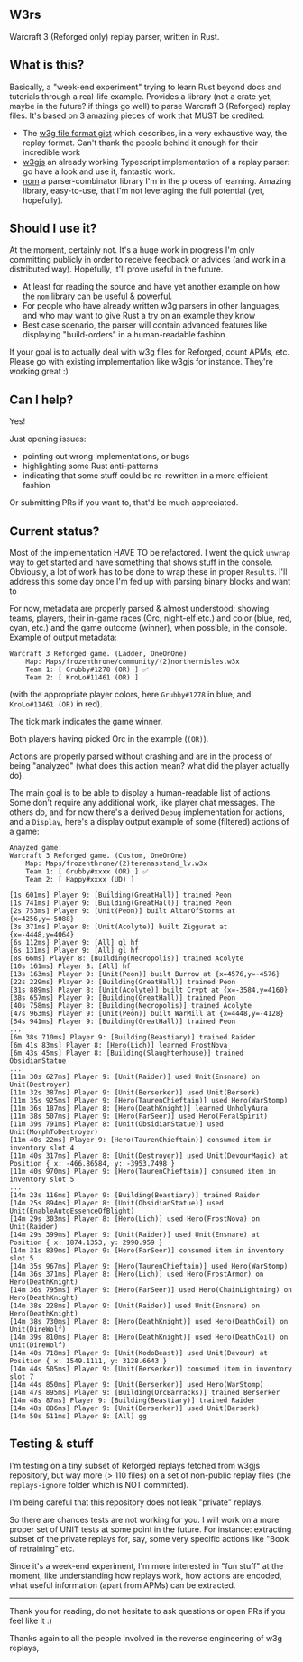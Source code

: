 ## W3rs

Warcraft 3 (Reforged only) replay parser, written in Rust.

## What is this?

Basically, a "week-end experiment" trying to learn Rust beyond docs and tutorials through a real-life example.
Provides a library (not a crate yet, maybe in the future? if things go well) to parse Warcraft 3 (Reforged) replay files.
It's based on 3 amazing pieces of work that MUST be credited:
* The [w3g file format gist](https://gist.github.com/ForNeVeR/48dfcf05626abb70b35b8646dd0d6e92#file-w3g_format-txt-L437) which describes, in a very exhaustive way, the replay format. Can't thank the people behind it enough for their incredible work
* [w3gjs](https://github.com/PBug90/w3gjs/) an already working Typescript implementation of a replay parser: go have a look and use it, fantastic work.
* [nom](https://github.com/Geal/nom) a parser-combinator library I'm in the process of learning. Amazing library, easy-to-use, that I'm not leveraging the full potential (yet, hopefully).

## Should I use it?

At the moment, certainly not. It's a huge work in progress I'm only committing publicly in order to receive feedback or advices (and work in a distributed way).
Hopefully, it'll prove useful in the future. 
* At least for reading the source and have yet another example on how the `nom` library can be useful & powerful.
* For people who have already written w3g parsers in other languages, and who may want to give Rust a try on an example they know
* Best case scenario, the parser will contain advanced features like displaying "build-orders" in a human-readable fashion

If your goal is to actually deal with w3g files for Reforged, count APMs, etc. Please go with existing implementation like w3gjs for instance. They're working great :)

## Can I help?

Yes!

Just opening issues:
* pointing out wrong implementations, or bugs
* highlighting some Rust anti-patterns
* indicating that some stuff could be re-rewritten in a more efficient fashion

Or submitting PRs if you want to, that'd be much appreciated.

## Current status?

Most of the implementation HAVE TO be refactored. I went the quick `unwrap` way to get started and have something that shows stuff in the console.
Obviously, a lot of work has to be done to wrap these in proper `Result`s. I'll address this some day once I'm fed up with parsing binary blocks and want to 

For now, metadata are properly parsed & almost understood: showing teams, players, their in-game races (Orc, night-elf etc.) and color (blue, red, cyan, etc.) and the game outcome (winner), when possible, in the console.
Example of output metadata:
```
Warcraft 3 Reforged game. (Ladder, OneOnOne)
	Map: Maps/frozenthrone/community/(2)northernisles.w3x
	Team 1: [ Grubby#1278 (OR) ] ✅
	Team 2: [ KroLo#11461 (OR) ]

```
(with the appropriate player colors, here `Grubby#1278` in blue, and `KroLo#11461 (OR)` in red). 

The tick mark indicates the game winner.
 
Both players having picked Orc in the example (`(OR)`).


Actions are properly parsed without crashing and are in the process of being "analyzed" (what does this action mean? what did the player actually do). 

The main goal is to be able to display a human-readable list of actions.
Some don't require any additional work, like player chat messages. 
The others do, and for now there's a derived `Debug` implementation for actions, and a `Display`, here's a display output example of some (filtered) actions of a game:

```
Anayzed game:
Warcraft 3 Reforged game. (Custom, OneOnOne)
	Map: Maps/frozenthrone/(2)terenasstand_lv.w3x
	Team 1: [ Grubby#xxxx (OR) ] ✅
	Team 2: [ Happy#xxxx (UD) ]

[1s 601ms] Player 9: [Building(GreatHall)] trained Peon
[1s 741ms] Player 9: [Building(GreatHall)] trained Peon
[2s 753ms] Player 9: [Unit(Peon)] built AltarOfStorms at {x=4256,y=-5088}
[3s 371ms] Player 8: [Unit(Acolyte)] built Ziggurat at {x=-4448,y=4064}
[6s 112ms] Player 9: [All] gl hf
[6s 131ms] Player 9: [All] gl hf
[8s 66ms] Player 8: [Building(Necropolis)] trained Acolyte
[10s 161ms] Player 8: [All] hf
[13s 163ms] Player 9: [Unit(Peon)] built Burrow at {x=4576,y=-4576}
[22s 229ms] Player 9: [Building(GreatHall)] trained Peon
[31s 889ms] Player 8: [Unit(Acolyte)] built Crypt at {x=-3584,y=4160}
[38s 657ms] Player 9: [Building(GreatHall)] trained Peon
[40s 758ms] Player 8: [Building(Necropolis)] trained Acolyte
[47s 963ms] Player 9: [Unit(Peon)] built WarMill at {x=4448,y=-4128}
[54s 941ms] Player 9: [Building(GreatHall)] trained Peon
...
[6m 38s 710ms] Player 9: [Building(Beastiary)] trained Raider
[6m 41s 83ms] Player 8: [Hero(Lich)] learned FrostNova
[6m 43s 45ms] Player 8: [Building(Slaughterhouse)] trained ObsidianStatue
...
[11m 30s 627ms] Player 9: [Unit(Raider)] used Unit(Ensnare) on Unit(Destroyer)
[11m 32s 387ms] Player 9: [Unit(Berserker)] used Unit(Berserk)
[11m 35s 925ms] Player 9: [Hero(TaurenChieftain)] used Hero(WarStomp)
[11m 36s 187ms] Player 8: [Hero(DeathKnight)] learned UnholyAura
[11m 38s 507ms] Player 9: [Hero(FarSeer)] used Hero(FeralSpirit)
[11m 39s 791ms] Player 8: [Unit(ObsidianStatue)] used Unit(MorphToDestroyer)
[11m 40s 22ms] Player 9: [Hero(TaurenChieftain)] consumed item in inventory slot 4
[11m 40s 317ms] Player 8: [Unit(Destroyer)] used Unit(DevourMagic) at Position { x: -466.86584, y: -3953.7498 }
[11m 40s 970ms] Player 9: [Hero(TaurenChieftain)] consumed item in inventory slot 5
...
[14m 23s 116ms] Player 9: [Building(Beastiary)] trained Raider
[14m 25s 894ms] Player 8: [Unit(ObsidianStatue)] used Unit(EnableAutoEssenceOfBlight)
[14m 29s 303ms] Player 8: [Hero(Lich)] used Hero(FrostNova) on Unit(Raider)
[14m 29s 399ms] Player 9: [Unit(Raider)] used Unit(Ensnare) at Position { x: 1874.1353, y: 2990.959 }
[14m 31s 839ms] Player 9: [Hero(FarSeer)] consumed item in inventory slot 5
[14m 35s 967ms] Player 9: [Hero(TaurenChieftain)] used Hero(WarStomp)
[14m 36s 371ms] Player 8: [Hero(Lich)] used Hero(FrostArmor) on Hero(DeathKnight)
[14m 36s 795ms] Player 9: [Hero(FarSeer)] used Hero(ChainLightning) on Hero(DeathKnight)
[14m 38s 228ms] Player 9: [Unit(Raider)] used Unit(Ensnare) on Hero(DeathKnight)
[14m 38s 730ms] Player 8: [Hero(DeathKnight)] used Hero(DeathCoil) on Unit(DireWolf)
[14m 39s 810ms] Player 8: [Hero(DeathKnight)] used Hero(DeathCoil) on Unit(DireWolf)
[14m 40s 718ms] Player 9: [Unit(KodoBeast)] used Unit(Devour) at Position { x: 1549.1111, y: 3128.6643 }
[14m 44s 505ms] Player 9: [Unit(Berserker)] consumed item in inventory slot 7
[14m 44s 850ms] Player 9: [Unit(Berserker)] used Hero(WarStomp)
[14m 47s 895ms] Player 9: [Building(OrcBarracks)] trained Berserker
[14m 48s 87ms] Player 9: [Building(Beastiary)] trained Raider
[14m 48s 886ms] Player 9: [Unit(Berserker)] used Unit(Berserk)
[14m 50s 511ms] Player 8: [All] gg
```

## Testing & stuff

I'm testing on a tiny subset of Reforged replays fetched from w3gjs repository, but way more (> 110 files) on a set of non-public replay files (the `replays-ignore` folder which is NOT committed).

I'm being careful that this repository does not leak "private" replays. 

So there are chances tests are not working for you. I will work on a more proper set of UNIT tests at some point in the future. For instance: extracting subset of the private replays for, say, some very specific actions like "Book of retraining" etc.

Since it's a week-end experiment, I'm more interested in "fun stuff" at the moment, like understanding how replays work, how actions are encoded, what useful information (apart from APMs) can be extracted.

---

Thank you for reading, do not hesitate to ask questions or open PRs if you feel like it :)

Thanks again to all the people involved in the reverse engineering of w3g replays,  
 

